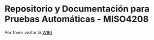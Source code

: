 # Repositorio y Documentación para Pruebas Automáticas - MISO4208
Por favor visitar la [WIKI](https://github.com/mpuertog/pruebasAutomaticasRepo/wiki)

